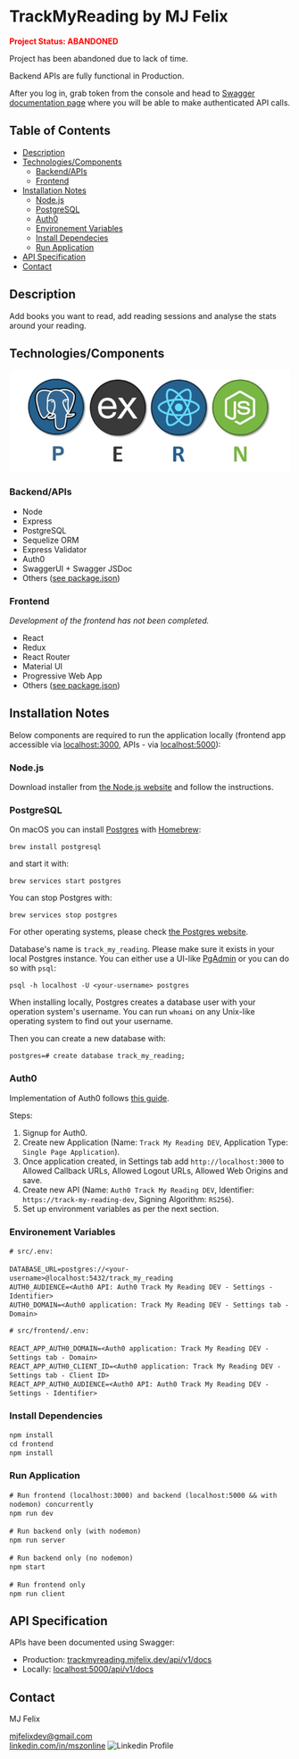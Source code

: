 # TrackMyReading by MJ Felix

<span style='color:red'>**Project Status: ABANDONED**</span>

Project has been abandoned due to lack of time.

Backend APIs are fully functional in Production.

After you log in, grab token from the console and head to [Swagger documentation page](https://trackmyreading.mjfelix.dev/api/v1/docs) where you will be able to make authenticated API calls.

## Table of Contents

- [Description](#description)
- [Technologies/Components](#technologiescomponents)
  - [Backend/APIs](#backendapis)
  - [Frontend](#frontend)
- [Installation Notes](#installation-notes)
  - [Node.js](#nodejs)
  - [PostgreSQL](#postgresql)
  - [Auth0](#auth0)
  - [Environement Variables](#environement-variables)
  - [Install Dependecies](#install-dependencies)
  - [Run Application](#run-application)
- [API Specification](#api-specification)
- [Contact](#contact)

## Description

Add books you want to read, add reading sessions and analyse the stats around your reading.

## Technologies/Components

![PERN stack](./frontend/public/pern-stack.jpg)

### Backend/APIs

- Node
- Express
- PostgreSQL
- Sequelize ORM
- Express Validator
- Auth0
- SwaggerUI + Swagger JSDoc
- Others ([see package.json](https://github.com/mj-felix/track-my-reading/blob/main/package.json))

### Frontend

_Development of the frontend has not been completed._

- React
- Redux
- React Router
- Material UI
- Progressive Web App
- Others ([see package.json](https://github.com/mj-felix/track-my-reading/blob/main/frontend/package.json))

## Installation Notes

Below components are required to run the application locally (frontend app accessible via [localhost:3000](http://localhost:3000), APIs - via [localhost:5000](http://localhost:5000)):

### Node.js

Download installer from [the Node.js website](https://nodejs.org/en/download/) and follow the instructions.

### PostgreSQL

On macOS you can install [Postgres](https://www.postgresql.org) with [Homebrew](https://brew.sh/):

```
brew install postgresql
```

and start it with:

```
brew services start postgres
```

You can stop Postgres with:

```
brew services stop postgres
```

For other operating systems, please check [the Postgres website](https://www.postgresql.org/download/).

Database's name is `track_my_reading`. Please make sure it exists in your local Postgres instance. You can either use a UI-like [PgAdmin](https://www.pgadmin.org) or you can do so with `psql`:

```
psql -h localhost -U <your-username> postgres
```

When installing locally, Postgres creates a database user with your operation system's username. You can run `whoami` on any Unix-like operating system to find out your username.

Then you can create a new database with:

```
postgres=# create database track_my_reading;
```

### Auth0

Implementation of Auth0 follows [this guide](https://auth0.com/blog/complete-guide-to-react-user-authentication).

Steps:

1. Signup for Auth0.
2. Create new Application (Name: `Track My Reading DEV`, Application Type: `Single Page Application`).
3. Once application created, in Settings tab add `http://localhost:3000` to Allowed Callback URLs, Allowed Logout URLs, Allowed Web Origins and save.
4. Create new API (Name: `Auth0 Track My Reading DEV`, Identifier: `https://track-my-reading-dev`, Signing Algorithm: `RS256`).
5. Set up environment variables as per the next section.

### Environement Variables

```
# src/.env:

DATABASE_URL=postgres://<your-username>@localhost:5432/track_my_reading
AUTH0_AUDIENCE=<Auth0 API: Auth0 Track My Reading DEV - Settings - Identifier>
AUTH0_DOMAIN=<Auth0 application: Track My Reading DEV - Settings tab - Domain>
```

```
# src/frontend/.env:

REACT_APP_AUTH0_DOMAIN=<Auth0 application: Track My Reading DEV - Settings tab - Domain>
REACT_APP_AUTH0_CLIENT_ID=<Auth0 application: Track My Reading DEV - Settings tab - Client ID>
REACT_APP_AUTH0_AUDIENCE=<Auth0 API: Auth0 Track My Reading DEV - Settings - Identifier>
```

### Install Dependencies

```
npm install
cd frontend
npm install
```

### Run Application

```
# Run frontend (localhost:3000) and backend (localhost:5000 && with nodemon) concurrently
npm run dev

# Run backend only (with nodemon)
npm run server

# Run backend only (no nodemon)
npm start

# Run frontend only
npm run client
```

## API Specification

APIs have been documented using Swagger:

- Production: [trackmyreading.mjfelix.dev/api/v1/docs](https://trackmyreading.mjfelix.dev/api/v1/docs)
- Locally: [localhost:5000/api/v1/docs](http://localhost:5000/api/v1/docs)

## Contact

MJ Felix<br>
<!--[mjfelix.dev](https://mjfelix.dev)<br>-->
mjfelixdev@gmail.com<br>
[linkedin.com/in/mszonline](https://www.linkedin.com/in/mjfelix/) ![Linkedin Profile](https://i.stack.imgur.com/gVE0j.png)

